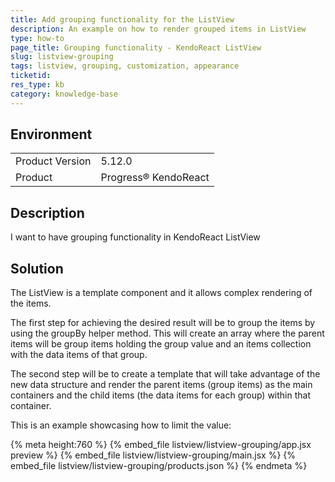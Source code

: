 ```yaml
---
title: Add grouping functionality for the ListView
description: An example on how to render grouped items in ListView
type: how-to
page_title: Grouping functionality - KendoReact ListView
slug: listview-grouping
tags: listview, grouping, customization, appearance
ticketid: 
res_type: kb
category: knowledge-base
---
```


## Environment
<table>
    <tbody>
	    <tr>
	    	<td>Product Version</td>
	    	<td>5.12.0</td>
	    </tr>
	    <tr>
	    	<td>Product</td>
	    	<td>Progress® KendoReact</td>
	    </tr>
    </tbody>
</table>


## Description
I want to have grouping functionality in KendoReact ListView

## Solution
The ListView is a template component and it allows complex rendering of the items. 

The first step for achieving the desired result will be to group the items by using the groupBy helper method. This will create an array where the parent items will be group items holding the group value and an items collection with the data items of that group. 

The second step will be to create a template that will take advantage of the new data structure and render the parent items (group items) as the main containers and the child items (the data items for each group) within that container. 

This is an example showcasing how to limit the value:
 
{% meta height:760 %}
{% embed_file listview/listview-grouping/app.jsx preview %} 
{% embed_file listview/listview-grouping/main.jsx %} 
{% embed_file listview/listview-grouping/products.json %} 
{% endmeta %}

